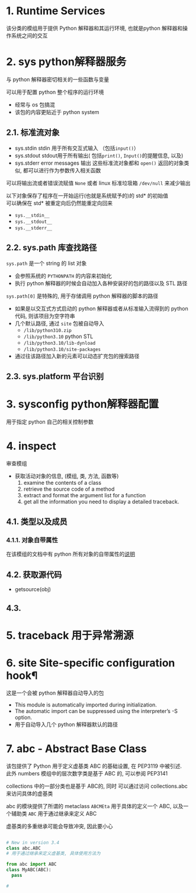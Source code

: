 # 1. Runtime Services

该分类的模组用于提供 Python 解释器和其运行环境, 也就是python 解释器和操作系统之间的交互  

# 2. sys python解释器服务

与 python 解释器密切相关的一些函数与变量  

可以用于配置 python 整个程序的运行环境  
* 经常与 os 包搞混
* 该包的内容更贴近于 python system

## 2.1. 标准流对象

* sys.stdin     stdin 用于所有交互式输入 （包括`input()`）
* sys.stdout    stdout用于所有输出( 包括`print()`, `Input()`的提醒信息, 以及)
* sys.stderr    error messages 输出
这些标准流对象都和 `open()` 返回的对象类似, 都可以进行作为参数传入相关函数  

可以将输出流或者错误流赋值 `None` 或者 linux 标准垃圾箱 `/dev/null` 来减少输出  

以下对象保存了程序在一开始运行(也就是系统赋予的)的 std* 的初始值  
可以确保在 std* 被重定向后仍然能重定向回来  
* `sys.__stdin__`
* `sys.__stdout__`
* `sys.__stderr__`

## 2.2. sys.path 库查找路径

`sys.path` 是一个 string 的 list 对象  
* 会参照系统的 `PYTHONPATH` 的内容来初始化
* 执行 python 解释器的时候会自动加入各种安装好的包的路径以及 STL 路径


`sys.path[0]` 是特殊的, 用于存储调用 python 解释器的脚本的路径  
* 如果是以交互式方式启动的 python 解释器或者从标准输入流得到的 python 代码, 则该项目为空字符串
* 几个默认路径, 通过 `site` 包被自动导入  
  * `/lib/python310.zip`
  * `/lib/python3.10`                   python STL
  * `/lib/python3.10/lib-dynload`
  * `/lib/python3.10/site-packages`
* 通过往该路径加入新的元素可以动态扩充包的搜索路径  

## 2.3. sys.platform 平台识别



# 3. sysconfig python解释器配置

用于指定 python 自己的相关控制参数  


# 4. inspect

审查模组
* 获取活动对象的信息, (模组, 类, 方法, 函数等)
    1. examine the contents of a class
    2. retrieve the source code of a method
    3. extract and format the argument list for a function
    4. get all the information you need to display a detailed traceback.


## 4.1. 类型以及成员



### 4.1.1. 对象自带属性
在该模组的文档中有 python 所有对象的自带属性的[说明](https://docs.python.org/3/library/inspect.html)

## 4.2. 获取源代码

* getsource(obj)

## 4.3. 


# 5. traceback 用于异常溯源


# 6. site Site-specific configuration hook¶

这是一个会被 python 解释器自动导入的包  
* This module is automatically imported during initialization.
* The automatic import can be suppressed using the interpreter’s -S option.
* 用于自动导入几个 python 解释器默认的路径  


# 7. abc - Abstract Base Class

该包提供了 Python 用于定义虚基类 ABC 的基础设置, 在 PEP3119 中被引述.  
此外 numbers 模组中的层次数字类是基于 ABC 的, 可以参阅 PEP3141

collections 中的一部分类也是基于 ABC的, 同时 可以通过访问 collections.abc 来访问具体的虚基类  

abc 的模块提供了所谓的 metaclass `ABCMEta` 用于具体的定义一个 ABC, 以及一个辅助类 `ABC` 用于通过继承来定义 ABC


虚基类的多重继承可能会导致冲突, 因此要小心
```py

# New in version 3.4
class abc.ABC
# 用于通过继承来定义虚基类, 具体使用方法为

from abc import ABC
class MyABC(ABC):
  pass

#
```